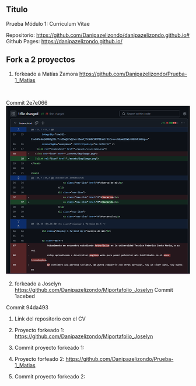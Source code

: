 ## Titulo
Prueba Módulo 1: Curriculum Vitae

Repositorio: https://github.com/Danipazelizondo/danipazelizondo.github.io#
Github Pages: https://danipazelizondo.github.io/

## Fork a 2 proyectos

1. forkeado a Matías Zamora
https://github.com/Danipazelizondo/Prueba-1_Matias
<img scr="./assets/images/Fork Matias Zamora.png"/>

Commit 2e7e066
<img src="./assets/images/Fork Matias Zamora.png"/>



2. forkeado a Joselyn
https://github.com/Danipazelizondo/Miportafolio_Joselyn
Commit 1acebed



Commit 94da493




1. Link del repositorio con el CV



3. Proyecto forkeado 1:
https://github.com/Danipazelizondo/Miportafolio_Joselyn



4. Commit proyecto forkeado 1:



5. Proyecto forfeado 2:
https://github.com/Danipazelizondo/Prueba-1_Matias



6. Commit proyecto forkeado 2:


